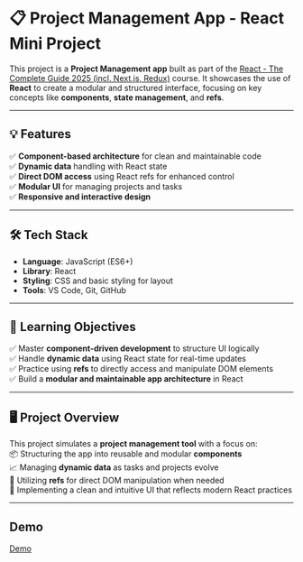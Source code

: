 # 📋 Project Management App - React Mini Project

This project is a **Project Management app** built as part of the [React - The Complete Guide 2025 (incl. Next.js, Redux)](https://www.udemy.com/course/react-the-complete-guide-incl-redux/) course. It showcases the use of **React** to create a modular and structured interface, focusing on key concepts like **components**, **state management**, and **refs**.

---

## 💡 Features

✅ **Component-based architecture** for clean and maintainable code  
✅ **Dynamic data** handling with React state  
✅ **Direct DOM access** using React refs for enhanced control  
✅ **Modular UI** for managing projects and tasks  
✅ **Responsive and interactive design**

---

## 🛠️ Tech Stack

- **Language**: JavaScript (ES6+)
- **Library**: React
- **Styling**: CSS and basic styling for layout
- **Tools**: VS Code, Git, GitHub

---

## 🎯 Learning Objectives

✅ Master **component-driven development** to structure UI logically  
✅ Handle **dynamic data** using React state for real-time updates  
✅ Practice using **refs** to directly access and manipulate DOM elements  
✅ Build a **modular and maintainable app architecture** in React  

---

## 🖥️ Project Overview

This project simulates a **project management tool** with a focus on:  
📦 Structuring the app into reusable and modular **components**  
📈 Managing **dynamic data** as tasks and projects evolve  
🔧 Utilizing **refs** for direct DOM manipulation when needed  
🎯 Implementing a clean and intuitive UI that reflects modern React practices

---

## Demo
[Demo](https://flavia3107.github.io/react-project-management/)
